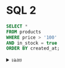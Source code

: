# SQL 2

```sql
SELECT *
FROM products
WHERE price > '100'
AND in_stock = true
ORDER BY created_at;
```

<details>
<summary>เฉลย</summary>

# เฉลย

ข้อผิดพลาด: การเปรียบเทียบตัวเลขเป็น string อาจทำให้การจัดเรียงผิดและไม่ใช้ indexวิธีแก้: ใช้ตัวเลขตรง ๆ เช่น WHERE price > 100

</details>